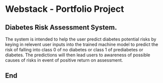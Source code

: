 # Webstack - Portfolio Project

## Diabetes Risk Assessment System.
The system is intended to help the user predict diabetes potential risks by keying in relevent user inputs into the trained machine model to predict the risk of falling into class 0 of no diabetes or class 1 of prediabetes or diabetes.
The predictions will then lead users to awareness of possible causes of risks in event of positive return on assessment.
## End